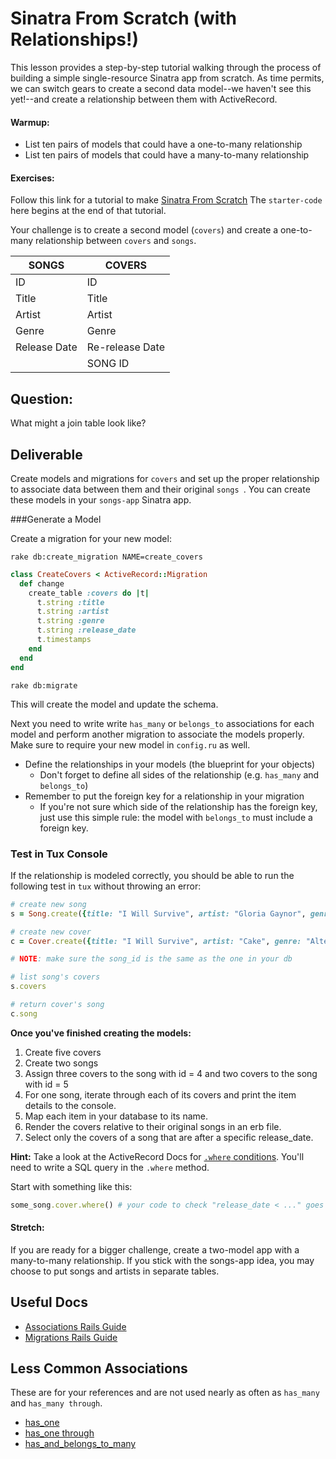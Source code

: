# Sinatra From Scratch (with Relationships!)

This lesson provides a step-by-step tutorial walking through the process of building a simple single-resource Sinatra app from scratch.
As time permits, we can switch gears to create a second data model--we haven't see this yet!--and create a relationship between them with ActiveRecord.

#### Warmup:

- List ten pairs of models that could have a one-to-many relationship
- List ten pairs of models that could have a many-to-many relationship


#### Exercises:
Follow this link for a tutorial to make [Sinatra From Scratch](sinatra-from-scratch.md)
The `starter-code` here begins at the end of that tutorial.

Your challenge is to create a second model (`covers`) and create a one-to-many relationship between `covers` and `songs`.


SONGS | COVERS
-----|-----
ID | ID
Title | Title
Artist | Artist
Genre | Genre
Release Date | Re-release Date
    | SONG ID


## Question:

What might a join table look like?


## Deliverable 

Create models and migrations for `covers` and set up the proper relationship to associate data between them and their original `songs `. You can create these models in your `songs-app` Sinatra app. 

###Generate a Model

Create a migration for your new model:

```
rake db:create_migration NAME=create_covers

```

```ruby
class CreateCovers < ActiveRecord::Migration
  def change
    create_table :covers do |t|
      t.string :title 
      t.string :artist 
      t.string :genre
      t.string :release_date
      t.timestamps
    end
  end
end

```

```
rake db:migrate

```

This will create the model and update the schema.

Next you need to write write `has_many` or `belongs_to` associations for each model and perform another migration to associate the models properly. Make sure to require your new model in `config.ru` as well.

  * Define the relationships in your models (the blueprint for your objects)
    * Don't forget to define all sides of the relationship (e.g. `has_many` and `belongs_to`)
  * Remember to put the foreign key for a relationship in your migration
    * If you're not sure which side of the relationship has the foreign key, just use this simple rule: the model with `belongs_to` must include a foreign key.


### Test in Tux Console

If the relationship is modeled correctly, you should be able to run the following test in `tux` without throwing an error:

```ruby
# create new song
s = Song.create({title: "I Will Survive", artist: "Gloria Gaynor", genre: "Disco", release_date: "1978"})

# create new cover
c = Cover.create({title: "I Will Survive", artist: "Cake", genre: "Alternative Rock", release_date: "1996", song_id: 5})

# NOTE: make sure the song_id is the same as the one in your db

# list song's covers
s.covers

# return cover's song
c.song

```

**Once you've finished creating the models:**
1. Create five covers
2. Create two songs
3. Assign three covers to the song with id = 4 and two covers to the song with id = 5
4. For one song, iterate through each of its covers and print the item details to the console.
5. Map each item in your database to its name.
6. Render the covers relative to their original songs in an erb file.
7. Select only the covers of a song that are after a specific release_date.

**Hint:** Take a look at the ActiveRecord Docs for <a href="http://guides.rubyonrails.org/active_record_querying.html#conditions" target="_blank">`.where` conditions</a>. You'll need to write a SQL query in the `.where` method.

Start with something like this:

```ruby
some_song.cover.where() # your code to check "release_date < ..." goes inside the ()
```

#### Stretch:
If you are ready for a bigger challenge, create a two-model app with a many-to-many relationship. If you stick with the songs-app idea, you may choose to put songs and artists in separate tables.



## Useful Docs

* <a href="http://guides.rubyonrails.org/association_basics.html" target="_blank">Associations Rails Guide</a>
* <a href="http://edgeguides.rubyonrails.org/active_record_migrations.html" target="_blank">Migrations Rails Guide</a>

## Less Common Associations

These are for your references and are not used nearly as often as `has_many` and `has_many through`.

  * <a href="http://guides.rubyonrails.org/association_basics.html#the-has-one-association" target="_blank">has_one</a>
  * <a href="http://guides.rubyonrails.org/association_basics.html#the-has-one-through-association" target="_blank">has_one through</a>
  * <a href="http://guides.rubyonrails.org/association_basics.html#has-and-belongs-to-many-association-reference" target="_blank">has_and_belongs_to_many</a>
